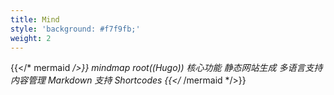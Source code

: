 ```yaml
---
title: Mind
style: 'background: #f7f9fb;'
weight: 2
---
```

{{</* mermaid */>}}
mindmap
  root((Hugo))
    核心功能
      静态网站生成
      多语言支持
    内容管理
      Markdown 支持
      Shortcodes
{{</* /mermaid */>}}